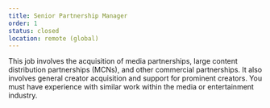```yaml
---
title: Senior Partnership Manager
order: 1
status: closed
location: remote (global)
---
```


This job involves the acquisition of media partnerships, large content distribution partnerships (MCNs), and other commercial partnerships. 
It also involves general creator acquisition and support for prominent creators. You must have experience with similar work within the media or entertainment industry.
